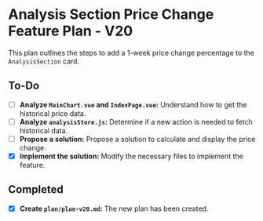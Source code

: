 # Analysis Section Price Change Feature Plan - V20

This plan outlines the steps to add a 1-week price change percentage to the `AnalysisSection` card.

## To-Do

- [ ] **Analyze `MainChart.vue` and `IndexPage.vue`:** Understand how to get the historical price data.
- [ ] **Analyze `analysisStore.js`:** Determine if a new action is needed to fetch historical data.
- [ ] **Propose a solution:** Propose a solution to calculate and display the price change.
- [X] **Implement the solution:** Modify the necessary files to implement the feature.

## Completed

- [X] **Create `plan/plan-v20.md`:** The new plan has been created.
